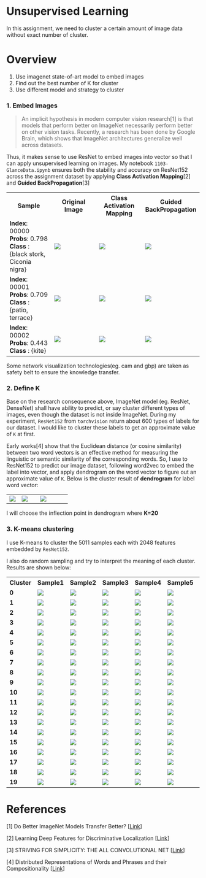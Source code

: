 # Unsupervised Learning

In this assignment, we need to cluster a certain amount of image data without exact number of cluster.


# Overview
1. Use imagenet state-of-art model to embed images
2. Find out the best number of K for cluster
3. Use different model and strategy to cluster

### 1. Embed Images
> An implicit hypothesis in modern computer vision research[1] is that models that perform better on ImageNet necessarily perform better on other vision tasks. 
Recently, a research has been done by Google Brain, which shows that ImageNet architectures generalize well across datasets. 

Thus, it makes sense to use ResNet to embed images into vector so that I can apply unsupervised learning on images. My notebook `1103-GlanceData.ipynb` ensures both the stability and accuracy on ResNet152 across the assignment dataset by applying **Class Activation Mapping**[2] and **Guided BackPropagation**[3]

<table border=0 >
    <tbody>
        <tr>
            <th align="center" valign="center">  <b>Sample</b> </th>
            <th align="center" valign="center"> <b>Original Image</b></th>
            <th align="center" valign="center"> <b>Class Activation Mapping</b></th>
            <th align="center" valign="center"> <b>Guided BackPropagation</b></th>
        </tr>
        <tr>
            <td align="left" valign="center" width="25%">  <b>Index</b>: 00000 <br />   <b>Probs</b>: 0.798<br />   <b>Class </b>: {black stork, Ciconia nigra}  </td>
            <td width="25%"> <img src="https://github.com/sysu-zjw/MSBD-2018Fall/blob/master/img/5002A3_00000.jpg"> </td>
            <td width="25%"> <img src="https://github.com/sysu-zjw/MSBD-2018Fall/blob/master/img/5002A3_00000_cam.png"> </td>
            <td width="25%"> <img src="https://github.com/sysu-zjw/MSBD-2018Fall/blob/master/img/5002A3_00000_gbp.png"> </td>
        </tr>
        <tr>
            <td align="left" valign="center" width="25%">  <b>Index</b>: 00001 <br />   <b>Probs</b>: 0.709<br />   <b>Class </b>: {patio, terrace}  </td>
            <td width="25%"> <img src="https://github.com/sysu-zjw/MSBD-2018Fall/blob/master/img/5002A3_00001.jpg"> </td>
            <td width="25%"> <img src="https://github.com/sysu-zjw/MSBD-2018Fall/blob/master/img/5002A3_00001_cam.png"> </td>
            <td width="25%"> <img src="https://github.com/sysu-zjw/MSBD-2018Fall/blob/master/img/5002A3_00001_gbp.png"> </td>
        </tr>
        <tr>
            <td align="left" valign="center" width="25%">  <b>Index</b>: 00002 <br />   <b>Probs</b>: 0.443<br />   <b>Class </b>: {kite}  </td>
            <td width="25%"> <img src="https://github.com/sysu-zjw/MSBD-2018Fall/blob/master/img/5002A3_00002.jpg"> </td>
            <td width="25%"> <img src="https://github.com/sysu-zjw/MSBD-2018Fall/blob/master/img/5002A3_00002_cam.png"> </td>
            <td width="25%"> <img src="https://github.com/sysu-zjw/MSBD-2018Fall/blob/master/img/5002A3_00002_gbp.png"> </td>
        </tr>
    </tbody>
</table>



Some network visualization technologies(eg. cam and gbp) are taken as safety belt to ensure the knowledge transfer.



### 2. Define K
Base on the research consequence above, ImageNet model (eg. ResNet, DenseNet) shall have ability to predict, or say cluster different types of images, even though the dataset is not inside ImageNet. During my experiment, `ResNet152` from `torchvision` return about 600 types of labels for our dataset. I would like to cluster these labels to get an approximate value of `K` at first.

Early works[4] show that the Euclidean distance (or cosine similarity) between two word vectors is an effective method for measuring the linguistic or semantic similarity of the corresponding words. So, I use to ResNet152 to predict our image dataset, following word2vec to embed the label into vector, and apply dendrogram on the word vector to figure out an approximate value of `K`. Below is the cluster result of **dendrogram** for label word vector: 

<table border=0 >
    <tbody>
        <tr>
            <td width="20%" > <img src="https://github.com/sysu-zjw/MSBD-2018Fall/blob/master/img/5002A3_Dendrogram500.png"> </td>
            <td width="30%"> <img src="https://github.com/sysu-zjw/MSBD-2018Fall/blob/master/img/5002A3_Dendrogram200.png"> </td>
            <td width="50%"> <img src="https://github.com/sysu-zjw/MSBD-2018Fall/blob/master/img/5002A3_Dendrogram100.png"> </td>
        </tr>
    </tbody>
</table>

I will choose the inflection point in dendrogram where **K=20**

### 3. K-means clustering
I use K-means to cluster the 5011 samples each with 2048 features embedded by `ResNet152`. 

I also do random sampling and try to interpret the meaning of each cluster. Results are shown below:
<table border=0 >
    <tbody>
        <tr>
            <th align="center" valign="center" width="10%">  <b>Cluster</b> </th>
            <th align="center" valign="center" width="15%"> <b>Sample1</b></th>
            <th align="center" valign="center" width="15%"> <b>Sample2</b></th>
            <th align="center" valign="center" width="15%"> <b>Sample3</b></th>
            <th align="center" valign="center" width="15%"> <b>Sample4</b></th>
            <th align="center" valign="center" width="15%"> <b>Sample5</b></th>
            <th align="center" valign="center" width="15%"> <b>Interpret</b></th>
        </tr>
        <tr>
            <td align="left" valign="center" width="10%">  <b> 0 </b>
            <td width="15%" > <img src="https://github.com/sysu-zjw/MSBD-2018Fall/blob/master/img/5002A3_label0_Image558.jpg"> </td>
            <td width="15%" > <img src="https://github.com/sysu-zjw/MSBD-2018Fall/blob/master/img/5002A3_label0_Image1579.jpg"> </td>
            <td width="15%" > <img src="https://github.com/sysu-zjw/MSBD-2018Fall/blob/master/img/5002A3_label0_Image2134.jpg"> </td>
            <td width="15%"> <img src="https://github.com/sysu-zjw/MSBD-2018Fall/blob/master/img/5002A3_label0_Image2782.jpg"> </td>
            <td width="15%"> <img src="https://github.com/sysu-zjw/MSBD-2018Fall/blob/master/img/5002A3_label0_Image4603.jpg"> </td>
            <td align="left" valign="center" width="15%">  <b> Dog </b>
        </tr>
        <tr>
            <td align="left" valign="center" width="10%">  <b> 1 </b>
            <td width="15%" > <img src="https://github.com/sysu-zjw/MSBD-2018Fall/blob/master/img/5002A3_label1_Image637.jpg"> </td>
            <td width="15%" > <img src="https://github.com/sysu-zjw/MSBD-2018Fall/blob/master/img/5002A3_label1_Image1335.jpg"> </td>
            <td width="15%" > <img src="https://github.com/sysu-zjw/MSBD-2018Fall/blob/master/img/5002A3_label1_Image1731.jpg"> </td>
            <td width="15%"> <img src="https://github.com/sysu-zjw/MSBD-2018Fall/blob/master/img/5002A3_label1_Image2093.jpg"> </td>
            <td width="15%"> <img src="https://github.com/sysu-zjw/MSBD-2018Fall/blob/master/img/5002A3_label1_Image2152.jpg"> </td>
            <td align="left" valign="center" width="15%">  <b> Chair </b>
        </tr>
        <tr>
            <td align="left" valign="center" width="10%">  <b> 2 </b>
            <td width="15%" > <img src="https://github.com/sysu-zjw/MSBD-2018Fall/blob/master/img/5002A3_label2_Image382.jpg"> </td>
            <td width="15%" > <img src="https://github.com/sysu-zjw/MSBD-2018Fall/blob/master/img/5002A3_label2_Image668.jpg"> </td>
            <td width="15%" > <img src="https://github.com/sysu-zjw/MSBD-2018Fall/blob/master/img/5002A3_label2_Image2667.jpg"> </td>
            <td width="15%"> <img src="https://github.com/sysu-zjw/MSBD-2018Fall/blob/master/img/5002A3_label2_Image2789.jpg"> </td>
            <td width="15%"> <img src="https://github.com/sysu-zjw/MSBD-2018Fall/blob/master/img/5002A3_label2_Image4706.jpg"> </td>
            <td align="left" valign="center" width="15%">  <b> Train </b>
        </tr>
        <tr>
            <td align="left" valign="center" width="10%">  <b> 3 </b>
            <td width="15%" > <img src="https://github.com/sysu-zjw/MSBD-2018Fall/blob/master/img/5002A3_label3_Image886.jpg"> </td>
            <td width="15%" > <img src="https://github.com/sysu-zjw/MSBD-2018Fall/blob/master/img/5002A3_label3_Image982.jpg"> </td>
            <td width="15%" > <img src="https://github.com/sysu-zjw/MSBD-2018Fall/blob/master/img/5002A3_label3_Image2422.jpg"> </td>
            <td width="15%"> <img src="https://github.com/sysu-zjw/MSBD-2018Fall/blob/master/img/5002A3_label3_Image3803.jpg"> </td>
            <td width="15%"> <img src="https://github.com/sysu-zjw/MSBD-2018Fall/blob/master/img/5002A3_label3_Image4923.jpg"> </td>
            <td align="left" valign="center" width="15%">  <b> Bottle </b>
        </tr>
                <tr>
            <td align="left" valign="center" width="10%">  <b> 4 </b>
            <td width="15%" > <img src="https://github.com/sysu-zjw/MSBD-2018Fall/blob/master/img/5002A3_label4_Image356.jpg"> </td>
            <td width="15%" > <img src="https://github.com/sysu-zjw/MSBD-2018Fall/blob/master/img/5002A3_label4_Image1923.jpg"> </td>
            <td width="15%" > <img src="https://github.com/sysu-zjw/MSBD-2018Fall/blob/master/img/5002A3_label4_Image3427.jpg"> </td>
            <td width="15%"> <img src="https://github.com/sysu-zjw/MSBD-2018Fall/blob/master/img/5002A3_label4_Image3552.jpg"> </td>
            <td width="15%"> <img src="https://github.com/sysu-zjw/MSBD-2018Fall/blob/master/img/5002A3_label4_Image3678.jpg"> </td>
            <td align="left" valign="center" width="15%">  <b> Airplane </b>
        </tr>
                <tr>
            <td align="left" valign="center" width="10%">  <b> 5 </b>
            <td width="15%" > <img src="https://github.com/sysu-zjw/MSBD-2018Fall/blob/master/img/5002A3_label5_Image1535.jpg"> </td>
            <td width="15%" > <img src="https://github.com/sysu-zjw/MSBD-2018Fall/blob/master/img/5002A3_label5_Image3523.jpg"> </td>
            <td width="15%" > <img src="https://github.com/sysu-zjw/MSBD-2018Fall/blob/master/img/5002A3_label5_Image3742.jpg"> </td>
            <td width="15%"> <img src="https://github.com/sysu-zjw/MSBD-2018Fall/blob/master/img/5002A3_label5_Image4817.jpg"> </td>
            <td width="15%"> <img src="https://github.com/sysu-zjw/MSBD-2018Fall/blob/master/img/5002A3_label5_Image4872.jpg"> </td>
            <td align="left" valign="center" width="15%">  <b> Car </b>
        </tr>
                <tr>
            <td align="left" valign="center" width="10%">  <b> 6 </b>
            <td width="15%" > <img src="https://github.com/sysu-zjw/MSBD-2018Fall/blob/master/img/5002A3_label6_Image1504.jpg"> </td>
            <td width="15%" > <img src="https://github.com/sysu-zjw/MSBD-2018Fall/blob/master/img/5002A3_label6_Image1820.jpg"> </td>
            <td width="15%" > <img src="https://github.com/sysu-zjw/MSBD-2018Fall/blob/master/img/5002A3_label6_Image2291.jpg"> </td>
            <td width="15%"> <img src="https://github.com/sysu-zjw/MSBD-2018Fall/blob/master/img/5002A3_label6_Image2989.jpg"> </td>
            <td width="15%"> <img src="https://github.com/sysu-zjw/MSBD-2018Fall/blob/master/img/5002A3_label6_Image4466.jpg"> </td>
            <td align="left" valign="center" width="15%">  <b> Cow </b>
        </tr>
                        <tr>
            <td align="left" valign="center" width="10%">  <b> 7 </b>
            <td width="15%" > <img src="https://github.com/sysu-zjw/MSBD-2018Fall/blob/master/img/5002A3_label7_Image598.jpg"> </td>
            <td width="15%" > <img src="https://github.com/sysu-zjw/MSBD-2018Fall/blob/master/img/5002A3_label7_Image2442.jpg"> </td>
            <td width="15%" > <img src="https://github.com/sysu-zjw/MSBD-2018Fall/blob/master/img/5002A3_label7_Image2932.jpg"> </td>
            <td width="15%"> <img src="https://github.com/sysu-zjw/MSBD-2018Fall/blob/master/img/5002A3_label7_Image3029.jpg"> </td>
            <td width="15%"> <img src="https://github.com/sysu-zjw/MSBD-2018Fall/blob/master/img/5002A3_label7_Image3748.jpg"> </td>
            <td align="left" valign="center" width="15%">  <b> Bus </b>
        </tr>
                        <tr>
            <td align="left" valign="center" width="10%">  <b> 8 </b>
            <td width="15%" > <img src="https://github.com/sysu-zjw/MSBD-2018Fall/blob/master/img/5002A3_label8_Image228.jpg"> </td>
            <td width="15%" > <img src="https://github.com/sysu-zjw/MSBD-2018Fall/blob/master/img/5002A3_label8_Image1486.jpg"> </td>
            <td width="15%" > <img src="https://github.com/sysu-zjw/MSBD-2018Fall/blob/master/img/5002A3_label8_Image2767.jpg"> </td>
            <td width="15%"> <img src="https://github.com/sysu-zjw/MSBD-2018Fall/blob/master/img/5002A3_label8_Image3374.jpg"> </td>
            <td width="15%"> <img src="https://github.com/sysu-zjw/MSBD-2018Fall/blob/master/img/5002A3_label8_Image4236.jpg"> </td>
            <td align="left" valign="center" width="15%">  <b> Motorcycle </b>
        </tr>
                        <tr>
            <td align="left" valign="center" width="10%">  <b> 9 </b>
            <td width="15%" > <img src="https://github.com/sysu-zjw/MSBD-2018Fall/blob/master/img/5002A3_label9_Image2049.jpg"> </td>
            <td width="15%" > <img src="https://github.com/sysu-zjw/MSBD-2018Fall/blob/master/img/5002A3_label9_Image3014.jpg"> </td>
            <td width="15%" > <img src="https://github.com/sysu-zjw/MSBD-2018Fall/blob/master/img/5002A3_label9_Image3081.jpg"> </td>
            <td width="15%"> <img src="https://github.com/sysu-zjw/MSBD-2018Fall/blob/master/img/5002A3_label9_Image4275.jpg"> </td>
            <td width="15%"> <img src="https://github.com/sysu-zjw/MSBD-2018Fall/blob/master/img/5002A3_label9_Image4447.jpg"> </td>
            <td align="left" valign="center" width="15%">  <b> Human </b>
        </tr>
                        <tr>
            <td align="left" valign="center" width="10%">  <b> 10 </b>
            <td width="15%" > <img src="https://github.com/sysu-zjw/MSBD-2018Fall/blob/master/img/5002A3_label10_Image407.jpg"> </td>
            <td width="15%" > <img src="https://github.com/sysu-zjw/MSBD-2018Fall/blob/master/img/5002A3_label10_Image1284.jpg"> </td>
            <td width="15%" > <img src="https://github.com/sysu-zjw/MSBD-2018Fall/blob/master/img/5002A3_label10_Image2520.jpg"> </td>
            <td width="15%"> <img src="https://github.com/sysu-zjw/MSBD-2018Fall/blob/master/img/5002A3_label10_Image3371.jpg"> </td>
            <td width="15%"> <img src="https://github.com/sysu-zjw/MSBD-2018Fall/blob/master/img/5002A3_label10_Image3926.jpg"> </td>
            <td align="left" valign="center" width="15%">  <b> Dog?? </b>
        </tr>
                                <tr>
            <td align="left" valign="center" width="10%">  <b> 11 </b>
            <td width="15%" > <img src="https://github.com/sysu-zjw/MSBD-2018Fall/blob/master/img/5002A3_label11_Image99.jpg"> </td>
            <td width="15%" > <img src="https://github.com/sysu-zjw/MSBD-2018Fall/blob/master/img/5002A3_label11_Image2176.jpg"> </td>
            <td width="15%" > <img src="https://github.com/sysu-zjw/MSBD-2018Fall/blob/master/img/5002A3_label11_Image2427.jpg"> </td>
            <td width="15%"> <img src="https://github.com/sysu-zjw/MSBD-2018Fall/blob/master/img/5002A3_label11_Image3787.jpg"> </td>
            <td width="15%"> <img src="https://github.com/sysu-zjw/MSBD-2018Fall/blob/master/img/5002A3_label11_Image4233.jpg"> </td>
            <td align="left" valign="center" width="15%">  <b> Computer </b>
        </tr>
                                <tr>
            <td align="left" valign="center" width="10%">  <b> 12 </b>
            <td width="15%" > <img src="https://github.com/sysu-zjw/MSBD-2018Fall/blob/master/img/5002A3_label12_Image211.jpg"> </td>
            <td width="15%" > <img src="https://github.com/sysu-zjw/MSBD-2018Fall/blob/master/img/5002A3_label12_Image2629.jpg"> </td>
            <td width="15%" > <img src="https://github.com/sysu-zjw/MSBD-2018Fall/blob/master/img/5002A3_label12_Image4192.jpg"> </td>
            <td width="15%"> <img src="https://github.com/sysu-zjw/MSBD-2018Fall/blob/master/img/5002A3_label12_Image4432.jpg"> </td>
            <td width="15%"> <img src="https://github.com/sysu-zjw/MSBD-2018Fall/blob/master/img/5002A3_label12_Image4586.jpg"> </td>
            <td align="left" valign="center" width="15%">  <b> Ship </b>
        </tr>
                               <tr>
            <td align="left" valign="center" width="10%">  <b> 13 </b>
            <td width="15%" > <img src="https://github.com/sysu-zjw/MSBD-2018Fall/blob/master/img/5002A3_label13_Image239.jpg"> </td>
            <td width="15%" > <img src="https://github.com/sysu-zjw/MSBD-2018Fall/blob/master/img/5002A3_label13_Image1643.jpg"> </td>
            <td width="15%" > <img src="https://github.com/sysu-zjw/MSBD-2018Fall/blob/master/img/5002A3_label13_Image1977.jpg"> </td>
            <td width="15%"> <img src="https://github.com/sysu-zjw/MSBD-2018Fall/blob/master/img/5002A3_label13_Image2908.jpg"> </td>
            <td width="15%"> <img src="https://github.com/sysu-zjw/MSBD-2018Fall/blob/master/img/5002A3_label13_Image3535.jpg"> </td>
            <td align="left" valign="center" width="15%">  <b> Table </b>
        </tr>
                               <tr>
            <td align="left" valign="center" width="10%">  <b> 14 </b>
            <td width="15%" > <img src="https://github.com/sysu-zjw/MSBD-2018Fall/blob/master/img/5002A3_label14_Image353.jpg"> </td>
            <td width="15%" > <img src="https://github.com/sysu-zjw/MSBD-2018Fall/blob/master/img/5002A3_label14_Image509.jpg"> </td>
            <td width="15%" > <img src="https://github.com/sysu-zjw/MSBD-2018Fall/blob/master/img/5002A3_label14_Image2833.jpg"> </td>
            <td width="15%"> <img src="https://github.com/sysu-zjw/MSBD-2018Fall/blob/master/img/5002A3_label14_Image3946.jpg"> </td>
            <td width="15%"> <img src="https://github.com/sysu-zjw/MSBD-2018Fall/blob/master/img/5002A3_label14_Image4745.jpg"> </td>
            <td align="left" valign="center" width="15%">  <b> Horse </b>
        </tr>
                               <tr>
            <td align="left" valign="center" width="10%">  <b> 15 </b>
            <td width="15%" > <img src="https://github.com/sysu-zjw/MSBD-2018Fall/blob/master/img/5002A3_label15_Image14.jpg"> </td>
            <td width="15%" > <img src="https://github.com/sysu-zjw/MSBD-2018Fall/blob/master/img/5002A3_label15_Image2254.jpg"> </td>
            <td width="15%" > <img src="https://github.com/sysu-zjw/MSBD-2018Fall/blob/master/img/5002A3_label15_Image3138.jpg"> </td>
            <td width="15%"> <img src="https://github.com/sysu-zjw/MSBD-2018Fall/blob/master/img/5002A3_label15_Image3881.jpg"> </td>
            <td width="15%"> <img src="https://github.com/sysu-zjw/MSBD-2018Fall/blob/master/img/5002A3_label15_Image4824.jpg"> </td>
            <td align="left" valign="center" width="15%">  <b> ??? </b>
        </tr>
                               <tr>
            <td align="left" valign="center" width="10%">  <b> 16 </b>
            <td width="15%" > <img src="https://github.com/sysu-zjw/MSBD-2018Fall/blob/master/img/5002A3_label16_Image801.jpg"> </td>
            <td width="15%" > <img src="https://github.com/sysu-zjw/MSBD-2018Fall/blob/master/img/5002A3_label16_Image1146.jpg"> </td>
            <td width="15%" > <img src="https://github.com/sysu-zjw/MSBD-2018Fall/blob/master/img/5002A3_label16_Image2285.jpg"> </td>
            <td width="15%"> <img src="https://github.com/sysu-zjw/MSBD-2018Fall/blob/master/img/5002A3_label16_Image3867.jpg"> </td>
            <td width="15%"> <img src="https://github.com/sysu-zjw/MSBD-2018Fall/blob/master/img/5002A3_label16_Image4498.jpg"> </td>
            <td align="left" valign="center" width="15%">  <b> Car?? </b>
        </tr>
                               <tr>
            <td align="left" valign="center" width="10%">  <b> 17 </b>
            <td width="15%" > <img src="https://github.com/sysu-zjw/MSBD-2018Fall/blob/master/img/5002A3_label17_Image315.jpg"> </td>
            <td width="15%" > <img src="https://github.com/sysu-zjw/MSBD-2018Fall/blob/master/img/5002A3_label17_Image953.jpg"> </td>
            <td width="15%" > <img src="https://github.com/sysu-zjw/MSBD-2018Fall/blob/master/img/5002A3_label17_Image1934.jpg"> </td>
            <td width="15%"> <img src="https://github.com/sysu-zjw/MSBD-2018Fall/blob/master/img/5002A3_label17_Image4034.jpg"> </td>
            <td width="15%"> <img src="https://github.com/sysu-zjw/MSBD-2018Fall/blob/master/img/5002A3_label17_Image4843.jpg"> </td>
            <td align="left" valign="center" width="15%">  <b> Cat </b>
        </tr>
                               <tr>
            <td align="left" valign="center" width="10%">  <b> 18 </b>
            <td width="15%" > <img src="https://github.com/sysu-zjw/MSBD-2018Fall/blob/master/img/5002A3_label18_Image739.jpg"> </td>
            <td width="15%" > <img src="https://github.com/sysu-zjw/MSBD-2018Fall/blob/master/img/5002A3_label18_Image3700.jpg"> </td>
            <td width="15%" > <img src="https://github.com/sysu-zjw/MSBD-2018Fall/blob/master/img/5002A3_label18_Image3718.jpg"> </td>
            <td width="15%"> <img src="https://github.com/sysu-zjw/MSBD-2018Fall/blob/master/img/5002A3_label18_Image4367.jpg"> </td>
            <td width="15%"> <img src="https://github.com/sysu-zjw/MSBD-2018Fall/blob/master/img/5002A3_label18_Image4395.jpg"> </td>
            <td align="left" valign="center" width="15%">  <b> ??? </b>
        </tr>
                                <tr>
            <td align="left" valign="center" width="10%">  <b> 19 </b>
            <td width="15%" > <img src="https://github.com/sysu-zjw/MSBD-2018Fall/blob/master/img/5002A3_label19_Image384.jpg"> </td>
            <td width="15%" > <img src="https://github.com/sysu-zjw/MSBD-2018Fall/blob/master/img/5002A3_label19_Image922.jpg"> </td>
            <td width="15%" > <img src="https://github.com/sysu-zjw/MSBD-2018Fall/blob/master/img/5002A3_label19_Image1508.jpg"> </td>
            <td width="15%"> <img src="https://github.com/sysu-zjw/MSBD-2018Fall/blob/master/img/5002A3_label19_Image1748.jpg"> </td>
            <td width="15%"> <img src="https://github.com/sysu-zjw/MSBD-2018Fall/blob/master/img/5002A3_label19_Image3428.jpg"> </td>
            <td align="left" valign="center" width="15%">  <b> ??? </b>
        </tr>
    </tbody>
</table>




# References

[1] Do Better ImageNet Models Transfer Better? [[Link](https://arxiv.org/pdf/1805.08974.pdf)]

[2] Learning Deep Features for Discriminative Localization [[Link](https://arxiv.org/pdf/1512.04150.pdf)]

[3] STRIVING FOR SIMPLICITY: THE ALL CONVOLUTIONAL NET [[Link](https://arxiv.org/pdf/1412.6806.pdf)]

[4] Distributed Representations of Words and Phrases and their Compositionality [[Link](http://papers.nips.cc/paper/5021-distributed-representations-of-words-and-phrases-and-their-compositionality.pdf)]